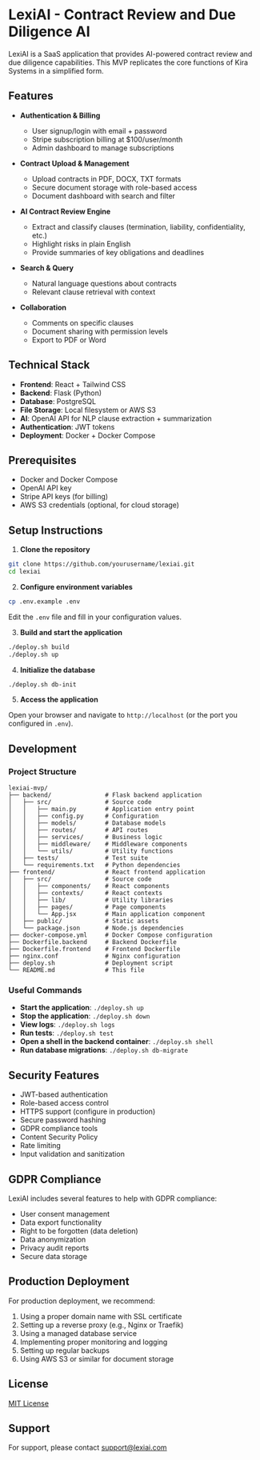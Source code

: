 # LexiAI - Contract Review and Due Diligence AI

LexiAI is a SaaS application that provides AI-powered contract review and due diligence capabilities. This MVP replicates the core functions of Kira Systems in a simplified form.

## Features

- **Authentication & Billing**
  - User signup/login with email + password
  - Stripe subscription billing at $100/user/month
  - Admin dashboard to manage subscriptions

- **Contract Upload & Management**
  - Upload contracts in PDF, DOCX, TXT formats
  - Secure document storage with role-based access
  - Document dashboard with search and filter

- **AI Contract Review Engine**
  - Extract and classify clauses (termination, liability, confidentiality, etc.)
  - Highlight risks in plain English
  - Provide summaries of key obligations and deadlines

- **Search & Query**
  - Natural language questions about contracts
  - Relevant clause retrieval with context

- **Collaboration**
  - Comments on specific clauses
  - Document sharing with permission levels
  - Export to PDF or Word

## Technical Stack

- **Frontend**: React + Tailwind CSS
- **Backend**: Flask (Python)
- **Database**: PostgreSQL
- **File Storage**: Local filesystem or AWS S3
- **AI**: OpenAI API for NLP clause extraction + summarization
- **Authentication**: JWT tokens
- **Deployment**: Docker + Docker Compose

## Prerequisites

- Docker and Docker Compose
- OpenAI API key
- Stripe API keys (for billing)
- AWS S3 credentials (optional, for cloud storage)

## Setup Instructions

1. **Clone the repository**

```bash
git clone https://github.com/yourusername/lexiai.git
cd lexiai
```

2. **Configure environment variables**

```bash
cp .env.example .env
```

Edit the `.env` file and fill in your configuration values.

3. **Build and start the application**

```bash
./deploy.sh build
./deploy.sh up
```

4. **Initialize the database**

```bash
./deploy.sh db-init
```

5. **Access the application**

Open your browser and navigate to `http://localhost` (or the port you configured in `.env`).

## Development

### Project Structure

```
lexiai-mvp/
├── backend/               # Flask backend application
│   ├── src/               # Source code
│   │   ├── main.py        # Application entry point
│   │   ├── config.py      # Configuration
│   │   ├── models/        # Database models
│   │   ├── routes/        # API routes
│   │   ├── services/      # Business logic
│   │   ├── middleware/    # Middleware components
│   │   └── utils/         # Utility functions
│   ├── tests/             # Test suite
│   └── requirements.txt   # Python dependencies
├── frontend/              # React frontend application
│   ├── src/               # Source code
│   │   ├── components/    # React components
│   │   ├── contexts/      # React contexts
│   │   ├── lib/           # Utility libraries
│   │   ├── pages/         # Page components
│   │   └── App.jsx        # Main application component
│   ├── public/            # Static assets
│   └── package.json       # Node.js dependencies
├── docker-compose.yml     # Docker Compose configuration
├── Dockerfile.backend     # Backend Dockerfile
├── Dockerfile.frontend    # Frontend Dockerfile
├── nginx.conf             # Nginx configuration
├── deploy.sh              # Deployment script
└── README.md              # This file
```

### Useful Commands

- **Start the application**: `./deploy.sh up`
- **Stop the application**: `./deploy.sh down`
- **View logs**: `./deploy.sh logs`
- **Run tests**: `./deploy.sh test`
- **Open a shell in the backend container**: `./deploy.sh shell`
- **Run database migrations**: `./deploy.sh db-migrate`

## Security Features

- JWT-based authentication
- Role-based access control
- HTTPS support (configure in production)
- Secure password hashing
- GDPR compliance tools
- Content Security Policy
- Rate limiting
- Input validation and sanitization

## GDPR Compliance

LexiAI includes several features to help with GDPR compliance:

- User consent management
- Data export functionality
- Right to be forgotten (data deletion)
- Data anonymization
- Privacy audit reports
- Secure data storage

## Production Deployment

For production deployment, we recommend:

1. Using a proper domain name with SSL certificate
2. Setting up a reverse proxy (e.g., Nginx or Traefik)
3. Using a managed database service
4. Implementing proper monitoring and logging
5. Setting up regular backups
6. Using AWS S3 or similar for document storage

## License

[MIT License](LICENSE)

## Support

For support, please contact support@lexiai.com

